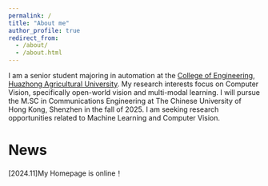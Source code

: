 ```yaml
---
permalink: /
title: "About me"
author_profile: true
redirect_from: 
  - /about/
  - /about.html
---
```

I am a senior student majoring in automation at the [College of Engineering](https://cet.hzau.edu.cn/), [Huazhong Agricultural University](https://www.hzau.edu.cn/). My research interests focus on Computer Vision, specifically open-world vision and multi-modal learning. I will pursue the M.SC in Communications Engineering at The Chinese University of Hong Kong, Shenzhen in the fall of 2025. I am seeking research opportunities related to Machine Learning and Computer Vision.

News
======

[2024.11]My Homepage is online！


